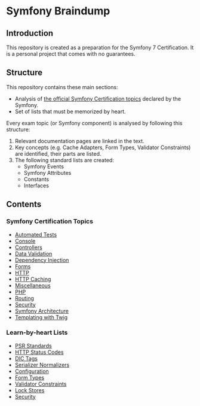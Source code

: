 # Symfony Braindump

## Introduction

This repository is created as a preparation for the Symfony 7 Certification. It is a personal project that comes with no guarantees.

## Structure

This repository contains these main sections:

* Analysis of [the official Symfony Certification topics](https://certification.symfony.com/exams/symfony.html) declared by the Symfony.
* Set of lists that must be memorized by heart.

Every exam topic (or Symfony component) is analysed by following this structure:

1. Relevant documentation pages are linked in the text. 
2. Key concepts (e.g. Cache Adapters, Form Types, Validator Constraints) are identified, their parts are listed.
3. The following standard lists are created:
   * Symfony Events
   * Symfony Attributes
   * Constants
   * Interfaces


## Contents

### Symfony Certification Topics

* [Automated Tests](topics%2Fautomated-tests.md)
* [Console](topics%2Fconsole.md)
* [Controllers](topics%2Fcontrollers.md)
* [Data Validation](topics%2Fdata-validation.md)
* [Dependency Injection](topics%2Fdependency-injection.md)
* [Forms](topics%2Fforms.md)
* [HTTP](topics%2Fhttp.md)
* [HTTP Caching](topics%2Fhttp-caching.md)
* [Miscellaneous](topics%2Fmiscellaneous.md)
* [PHP](topics%2Fphp.md)
* [Routing](topics%2Frouting.md)
* [Security](topics%2Fsecurity.md)
* [Symfony Architecture](topics%2Fsymfony-architecture.md)
* [Templating with Twig](topics%2Ftemplating-with-twig.md)

### Learn-by-heart Lists

* [PSR Standards](by-heart%2Fpsr-standards.md)
* [HTTP Status Codes](by-heart%2Fhttp-status-codes.md)
* [DIC Tags](by-heart%2Fdic-tags.md)
* [Serializer Normalizers](by-heart%2Fserializer-normalizers.md)
* [Configuration](by-heart%2Fconfiguration.md)
* [Form Types](by-heart%2Fform-types.md)
* [Validator Constraints](by-heart%2Fvalidator-constraints.md)
* [Lock Stores](by-heart%2Flock-stores.md)
* [Security](by-heart%2Fsecurity.md)
